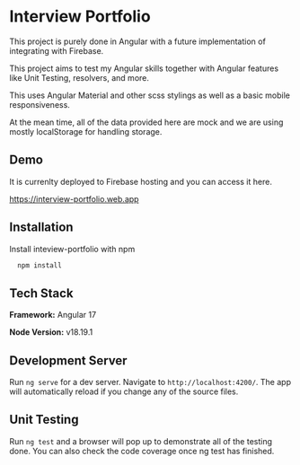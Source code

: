 
# Interview Portfolio

This project is purely done in Angular with a future implementation of integrating with Firebase.


This project aims to test my Angular skills together with Angular features like Unit Testing, resolvers, and more.

This uses Angular Material and other scss stylings as well as a basic mobile responsiveness.

At the mean time, all of the data provided here are mock and we are using mostly localStorage for handling storage.


## Demo
It is currenlty deployed to Firebase hosting and you can access it here.

https://interview-portfolio.web.app


## Installation

Install inteview-portfolio with npm

```bash
  npm install
```
    


## Tech Stack

**Framework:** Angular 17

**Node Version:** v18.19.1

## Development Server
Run `ng serve` for a dev server. Navigate to `http://localhost:4200/`. The app will automatically reload if you change any of the source files.
## Unit Testing
Run `ng test` and a browser will pop up to demonstrate all of the testing done. You can also check the code coverage once ng test has finished.

